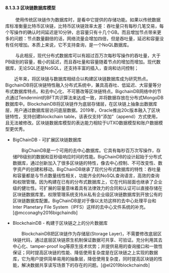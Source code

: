 #### 8.1.3.3 区块链数据库模型

&emsp;&emsp; 使用传统区块链作为数据库时，是看中它提供的存储功能。如果以传统数据库标准衡量比特币区块链，比特币区块链效率太差：吞吐量只有每秒几笔交易，每个写操作的确认时间延迟是10分钟，总容量只有十几个GB。而且增加节点带来更多的问题：节点数量翻倍的话，网络流量会增加四倍，但是吞吐量，延迟和容量没有任何增加。本质上来说，它不支持查询，是一个NoQL数据库。

&emsp;&emsp; 与此相反，现代分布式数据库可以有超过百万次每秒写操作的吞吐量，大于PB级别的容量，极小的延迟，而且吞吐量和容量随着节点的增加而增加。现代数据库，无论SQL还是NoSQL，还支持丰富的插入，查询和访问控制；

&emsp;&emsp;近年来，将区块链与数据库相结合以构建区块链数据库成为研究热点。BigchainDB将区块链特性融入分布式系统中，兼具高吞吐、低延迟、大容量等分布式数据库特点。和去中心化、不可篡改等区块链特点。BigchainDB网络中的节点通过Tendermint的BFT共识算法来达成一致，并将数据存放在分布式MongoDB数据库中。BlockchainDB将区块链作为底层存储层，在区块链上抽象出数据库层，用户通过数据库层访问底层数据。2019年，Oracle推出20c版本融入了区块链特性，支持创建blockchain table，该表仅支持“添加”（append）方式使用，且无法被修改。区块链数据库模型的表达能力相较于UTXO数据模型和账户数据模型更优秀。

* BigChainDB - 可扩展区块链数据库

  &emsp;&emsp;BigChainDB是一个可用的去中心数据库。它具有每秒百万次写操作，存储PB级别的数据和亚秒级响应时间的性能。BigChainDB的设计起始于分布式数据库，通过创新加入了很多区块链的特性，像去中心控制、不可改变性、数字资产的创建和移动。BigChainDB继承了现代分布式数据库的特性：吞吐量和容量都是与节点数量线性相关，功能齐全的NoSQL查询语言，高效的查询和权限管理。因为构建在已有的分布式数据库上，它在代码层面也继承了企业级的健壮性。可扩展的容量意味着具有法律效力的合同和认证可以直接存储在区块链数据库里。权限管理系统支持从私有企业级区块链数据库到开放公有的区块链数据库配置。BigChainDB是对于像以太坊这样的去中心处理平台和Inter Planetary File System（IPFS）这样的去中心文件系统的补充。[@mcconaghy2016bigchaindb]

* BlockchainDB - 构建于区块链之上的分片数据库

  &emsp;&emsp;BlockchainDB把区块链作为存储层(Storage Layer)，不需要修改底层区块链代码，通过底层区块链原生机制保证数据可共享、可验证。充分利用其去中心化、tamper-proof log等原生技术优势；并提供易用的查询接口和一致性保证；同时提高区块链的性能、降低使用复杂度是在区块链之上实现的数据库，它为用户提供简单易用的抽象层，降低使用复杂度，同时提高区块链的性能，解决数据共享读写场景下的存在的问题。[@el2019blockchaindb]

